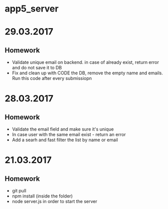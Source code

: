 # app5_server


# 29.03.2017
## Homework
* Validate unique email on backend. in case of already exist, return error and do not save it to DB
* Fix and clean up with CODE the DB, remove the empty name and emails. Run this code after every submissiopn


# 28.03.2017
## Homework
* Validate the email field and make sure it's unique
* In case user with the same email exist - return an error
* Add a searh and fast filter the list by name or email

# 21.03.2017
## Homework
 * git pull
 * npm install (inside the folder)
 * node server.js in order to start the server
